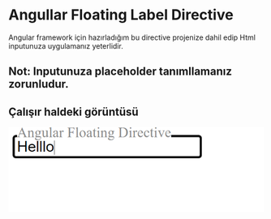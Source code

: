 # Angullar Floating Label Directive

Angular framework için hazırladığım bu directive projenize dahil edip Html inputunuza uygulamanız yeterlidir.

## Not: Inputunuza placeholder tanımllamanız zorunludur.



## Çalışır haldeki görüntüsü

![alt text](floating.PNG)
